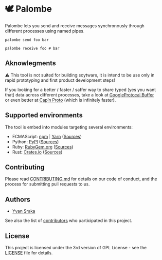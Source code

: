 <!-- cargo-sync-readme start -->

🕊️ Palombe
=========

Palombe lets you send and receive messages synchronously through
different processes using named pipes.

```shell
palombe send foo bar
```

```shell
palombe receive foo # bar
```

Aknowlegments
-------------

:warning: This tool is not suited for building soytware, it is intend to
be use only in rapid prototyping and first product development steps!

If you looking for a better / faster / saffer way to share typed (yes
you want that) data across different processes, take a look at [GoogleProtocal Buffer](https://developers.google.com/protocol-buffers/) or
even better at [Cap’n Proto](https://capnproto.org/) (which is
infinitely faster).

Supported environments
----------------------

The tool is embed into modules targeting several environments:

-   ECMAScript: [npm](https://www.npmjs.com/package/palombe) \|
    [Yarn](https://yarnpkg.com/fr/package/palombe)
    ([Sources](https://github.com/yvan-sraka/palombe-node))
-   Python: [PyPI](https://pypi.org/project/palombe/)
    ([Sources](https://github.com/yvan-sraka/palombe-python))
-   Ruby: [RubyGem.org](https://rubygems.org/gems/palombe)
    ([Sources](https://github.com/yvan-sraka/palombe-ruby))
-   Rust: [Crates.io](https://crates.io/crates/palombe)
    ([Sources](https://github.com/yvan-sraka/palombe-rust))

Contributing
------------

Please read
[CONTRIBUTING.md](https://github.com/yvan-sraka/Palombe/blob/master/CONTRIBUTING.md)
for details on our code of conduct, and the process for submitting pull
requests to us.

Authors
-------

-   [Yvan Sraka](https://github.com/yvan-sraka)

See also the list of
[contributors](https://github.com/yvan-sraka/Palombe/graphs/contributors)
who participated in this project.

License
-------

This project is licensed under the 3rd version of GPL License - see the
[LICENSE](https://github.com/yvan-sraka/Palombe/blob/master/LICENSE)
file for details.

<!-- cargo-sync-readme end -->
